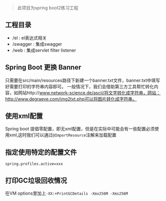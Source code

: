 > 此项目为spring boot2练习工程

## 工程目录
- /el : el表达式相关
- /swagger : 集成swagger
- /web : 集成servlet filter listener

## Spring Boot 更换 Banner
只需要在src/main/resources路径下新建一个banner.txt文件，banner.txt中填写好需要打印的字符串内容即可。
一般情况下，我们会借助第三方工具帮忙转化内容，如网站http://www.network-science.de/ascii/将文字转化成字符串，网站：http://www.degraeve.com/img2txt.php可以将图片转化成字符串。

## 使用xml配置
Spring boot 提倡零配置，即无xml配置，但是在实际中可能会有一些配置必须使用xml,这时我们可以通过`@ImportResource`注解来加载配置

## 指定使用特定的配置文件
`spring.profiles.active=xxx`

## 打印GC垃圾回收情况
在VM options里加上`-XX:+PrintGCDetails -Xmx256M -Xms256M `